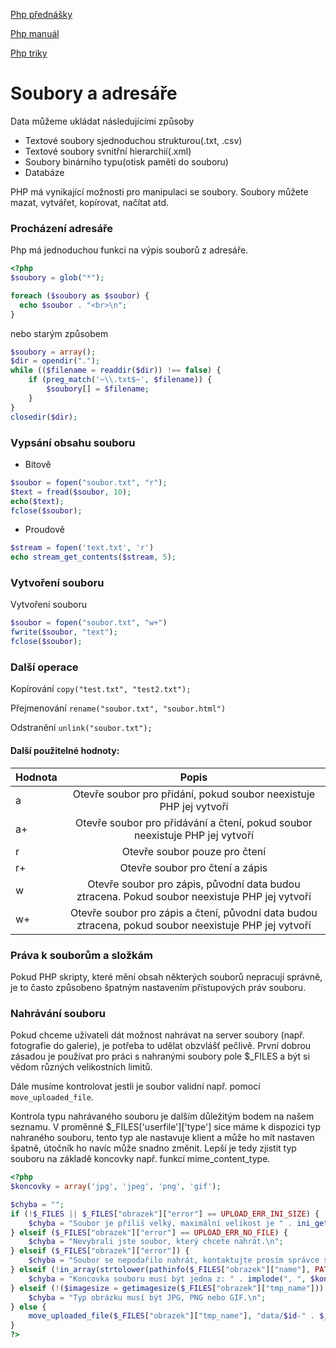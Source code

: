[Php přednášky](https://www.gjszlin.cz/ivt/esf/php/index.php)

[Php manuál](https://php.baraja.cz/)

[Php triky](https://php.vrana.cz/)

# Soubory a adresáře
Data můžeme ukládat následujícími způsoby
- Textové soubory sjednoduchou strukturou(.txt, .csv)
- Textové soubory svnitřní hierarchií(.xml)
- Soubory binárního typu(otisk paměti do souboru)
- Databáze

PHP má vynikající možnosti pro manipulaci se soubory. Soubory můžete mazat, vytvářet, kopírovat, načítat atd.

### Procházení adresáře
Php má jednoduchou funkci na výpis souborů z adresáře.

```php
<?php
$soubory = glob("*");

foreach ($soubory as $soubor) {
  echo $soubor . "<br>\n";
}

```

nebo starým způsobem
```php
$soubory = array();
$dir = opendir(".");
while (($filename = readdir($dir)) !== false) {
    if (preg_match('~\\.txt$~', $filename)) {
        $soubory[] = $filename;
    }
}
closedir($dir);
```


### Vypsání obsahu souboru

- Bitově

```php
$soubor = fopen("soubor.txt", "r");
$text = fread($soubor, 10);
echo($text);
fclose($soubor);
```

- Proudově

```php
$stream = fopen('text.txt', 'r')
echo stream_get_contents($stream, 5);
```

### Vytvoření souboru

Vytvoření souboru

```php
$soubor = fopen("soubor.txt", "w+")
fwrite($soubor, "text");
fclose($soubor);
```

### Další operace

Kopírování
`copy("test.txt", "test2.txt");`

Přejmenování
`rename("soubor.txt", "soubor.html")`

Odstranění
`unlink("soubor.txt");`

#### Další použitelné hodnoty:

| Hodnota        | Popis           | 
| ------------- |:-------------:| 
| a      | Otevře soubor pro přidání, pokud soubor neexistuje PHP jej vytvoří | 
| a+      | Otevře soubor pro přidávání a čtení, pokud soubor neexistuje PHP jej vytvoří     | 
| r | Otevře soubor pouze pro čtení   | 
| r+  | Otevře soubor pro čtení a zápis    | 
| w | Otevře soubor pro zápis, původní data budou ztracena. Pokud soubor neexistuje PHP jej vytvoří    | 
| w+  | Otevře soubor pro zápis a čtení, původní data budou ztracena, pokud soubor neexistuje PHP jej vytvoří   | 

### Práva k souborům a složkám

Pokud PHP skripty, které mění obsah některých souborů nepracují správně, je to často způsobeno špatným nastavením přístupových práv souboru.

### Nahrávání souboru

Pokud chceme uživateli dát možnost nahrávat na server soubory (např. fotografie do galerie), je potřeba to udělat obzvlášť pečlivě. První dobrou zásadou je používat pro práci s nahranými soubory pole $_FILES a být si vědom různých velikostních limitů.

Dále musíme kontrolovat jestli je soubor validní např. pomocí `move_uploaded_file`.

Kontrola typu nahrávaného souboru je dalším důležitým bodem na našem seznamu. V proměnné $_FILES['userfile']['type'] sice máme k dispozici typ nahraného souboru, tento typ ale nastavuje klient a může ho mít nastaven špatně, útočník ho navíc může snadno změnit. Lepší je tedy zjistit typ souboru na základě koncovky např. funkcí mime_content_type.

```php
<?php
$koncovky = array('jpg', 'jpeg', 'png', 'gif');

$chyba = "";
if (!$_FILES || $_FILES["obrazek"]["error"] == UPLOAD_ERR_INI_SIZE) {
    $chyba = "Soubor je příliš velký, maximální velikost je " . ini_get('upload_max_filesize') . ".\n";
} elseif ($_FILES["obrazek"]["error"] == UPLOAD_ERR_NO_FILE) {
    $chyba = "Nevybrali jste soubor, který chcete nahrát.\n";
} elseif ($_FILES["obrazek"]["error"]) {
    $chyba = "Soubor se nepodařilo nahrát, kontaktujte prosím správce serveru.\n";
} elseif (!in_array(strtolower(pathinfo($_FILES["obrazek"]["name"], PATHINFO_EXTENSION)), $koncovky)) {
    $chyba = "Koncovka souboru musí být jedna z: " . implode(", ", $koncovky) . ".\n";
} elseif (!($imagesize = getimagesize($_FILES["obrazek"]["tmp_name"])) || $imagesize[2] > 3) {
    $chyba = "Typ obrázku musí být JPG, PNG nebo GIF.\n";
} else {
    move_uploaded_file($_FILES["obrazek"]["tmp_name"], "data/$id-" . $_FILES["obrazek"]["name"]);
}
?>
```
